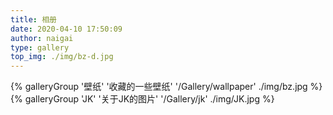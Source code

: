 ```yaml
---
title: 相册
date: 2020-04-10 17:50:09
author: naigai
type: gallery
top_img: ./img/bz-d.jpg
---
```

<div class="gallery-group-main">
{% galleryGroup '壁纸' '收藏的一些壁纸' '/Gallery/wallpaper' ./img/bz.jpg %}
{% galleryGroup 'JK' '关于JK的图片' '/Gallery/jk' ./img/JK.jpg %}
</div>
